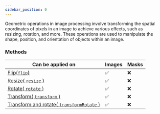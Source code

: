 ```yaml
---
sidebar_position: 0
---
```


Geometric operations in image processing involve transforming the spatial coordinates of pixels in an image to achieve various effects, such as resizing, rotation, and more. These operations are used to manipulate the shape, position, and orientation of objects within an image.

### Methods

| Can be applied on                                                                                             | Images  | Masks    |
| ------------------------------------------------------------------------------------------------------------- | ------- | -------- |
| [Flip(`flip`)](./Flip.md 'internal link on flip')                                                             | &#9989; | &#10060; |
| [Resize( `resize` )](./Resize.md 'internal link on resize')                                                   | &#9989; | &#10060; |
| [Rotate( `rotate` )](./Rotate.md 'internal link on rotate')                                                   | &#9989; | &#10060; |
| [Transform( `transform` )](./Transform.md 'internal link on transform')                                       | &#9989; | &#10060; |
| [Transform and rotate( `transformRotate` )](./Transform%20and%20Rotate.md 'internal link on transformRotate') | &#9989; | &#10060; |
